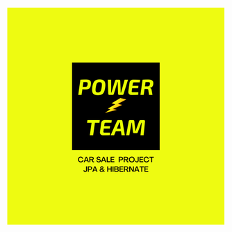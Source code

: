 ![alt text](https://github.com/Early-Birds-PT/CarSaleProject/blob/master/JPA%20%26%20Hibernate.png)
